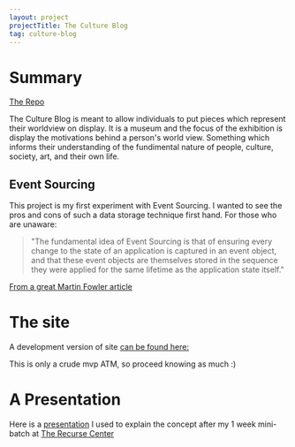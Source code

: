```yaml
---
layout: project
projectTitle: The Culture Blog
tag: culture-blog
--- 
```

# Summary

[The Repo](https://github.com/kennette21/culture-blog/tree/master/client)

The Culture Blog is meant to allow individuals to put pieces which represent their worldview on display. It is a museum and the focus of the exhibition is display the motivations behind a person's world view. Something which informs their understanding of the fundimental nature of people, culture, society, art, and their own life.

## Event Sourcing

This project is my first experiment with Event Sourcing. I wanted to see the pros and cons of such a data storage technique first hand. For those who are unaware:
> "The fundamental idea of Event Sourcing is that of ensuring every change to the state of an application is captured in an event object, and that these event objects are themselves stored in the sequence they were applied for the same lifetime as the application state itself."

[From a great Martin Fowler article](https://martinfowler.com/eaaDev/EventSourcing.html)

# The site

A development version of site [can be found here:](https://culture-blog-84dd9.web.app/login)

This is only a crude mvp ATM, so proceed knowing as much :)

# A Presentation

Here is a [presentation](https://prezi.com/view/UdC3AOJrShMF5UEw1ohT/) I used to explain the concept after my 1 week mini-batch at [The Recurse Center](https://www.recurse.com/)

